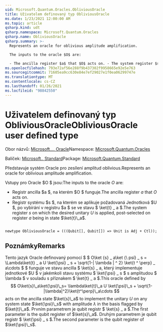 ```yaml
---
uid: Microsoft.Quantum.Oracles.ObliviousOracle
title: Uživatelem definovaný typ ObliviousOracle
ms.date: 1/23/2021 12:00:00 AM
ms.topic: article
qsharp.kind: udt
qsharp.namespace: Microsoft.Quantum.Oracles
qsharp.name: ObliviousOracle
qsharp.summary: >-
  Represents an oracle for oblivious amplitude amplification.

  The inputs to the oracle $O$ are:

  - The ancilla register $a$ that $O$ acts on. - The system register $s$ on which the desired unitary $U$ is applied, post-selected on register $a$ being in state $\ket{t}\_a$.
ms.openlocfilehash: 793e72af56e288f9b437302f9958665e92e5e763
ms.sourcegitcommit: 71605ea9cc630e84e7ef29027e1f0ea06299747e
ms.translationtype: MT
ms.contentlocale: cs-CZ
ms.lasthandoff: 01/26/2021
ms.locfileid: "98842550"
---
```

# <a name="obliviousoracle-user-defined-type"></a><span data-ttu-id="99bf7-102">Uživatelem definovaný typ ObliviousOracle</span><span class="sxs-lookup"><span data-stu-id="99bf7-102">ObliviousOracle user defined type</span></span>

<span data-ttu-id="99bf7-103">Obor názvů: [Microsoft.... Oracle](xref:Microsoft.Quantum.Oracles)</span><span class="sxs-lookup"><span data-stu-id="99bf7-103">Namespace: [Microsoft.Quantum.Oracles](xref:Microsoft.Quantum.Oracles)</span></span>

<span data-ttu-id="99bf7-104">Balíček: [Microsoft.. Standard](https://nuget.org/packages/Microsoft.Quantum.Standard)</span><span class="sxs-lookup"><span data-stu-id="99bf7-104">Package: [Microsoft.Quantum.Standard](https://nuget.org/packages/Microsoft.Quantum.Standard)</span></span>


<span data-ttu-id="99bf7-105">Představuje systém Oracle pro zesílení amplitud oblivious.</span><span class="sxs-lookup"><span data-stu-id="99bf7-105">Represents an oracle for oblivious amplitude amplification.</span></span>

<span data-ttu-id="99bf7-106">Vstupy pro Oracle $O $ jsou:</span><span class="sxs-lookup"><span data-stu-id="99bf7-106">The inputs to the oracle $O$ are:</span></span>

- <span data-ttu-id="99bf7-107">Registr ancilla $a $, na kterém $O $ funguje.</span><span class="sxs-lookup"><span data-stu-id="99bf7-107">The ancilla register $a$ that $O$ acts on.</span></span>
- <span data-ttu-id="99bf7-108">Registr systému $s $, na kterém se aplikuje požadovaná Jednotková $U $, po vybírání v registru $a $ se ve stavu $ \ket{t} \_ a $.</span><span class="sxs-lookup"><span data-stu-id="99bf7-108">The system register $s$ on which the desired unitary $U$ is applied, post-selected on register $a$ being in state $\ket{t}\_a$.</span></span>

```qsharp

newtype ObliviousOracle = (((Qubit[], Qubit[]) => Unit is Adj + Ctl));
```



## <a name="remarks"></a><span data-ttu-id="99bf7-109">Poznámky</span><span class="sxs-lookup"><span data-stu-id="99bf7-109">Remarks</span></span>

<span data-ttu-id="99bf7-110">Tento jazyk Oracle definovaný pomocí $ $ O\ket {s} \_ a\ket {\ psí} \_ s = \Lambda\ket{t} \_ a U \ket{\psi} \_ s + \sqrt{1-| \lambda | ^ 2} \ket{t ^ \perp} \_ a\cdots $ $ funguje ve stavu ancilla $ \ket{s} \_ a, který implementuje jednotkové $U $ v jakémkoli stavu systému $ \ket{\psi} \_ s $ s amplitudou $ \lambda $ v souladu s příznakem $ \ket{t} \_ a $.</span><span class="sxs-lookup"><span data-stu-id="99bf7-110">This oracle defined by $$ O\ket{s}\_a\ket{\psi}\_s= \lambda\ket{t}\_a U \ket{\psi}\_s + \sqrt{1-|\lambda|^2}\ket{t^\perp}\_a\cdots $$ acts on the ancilla state $\ket{s}\_a$ to implement the unitary $U$ on any system state $\ket{\psi}\_s$ with amplitude $\lambda$ in the basis flagged by $\ket{t}\_a$.</span></span>
<span data-ttu-id="99bf7-111">Prvním parametrem je qubit registr $ \ket{s} \_ a $.</span><span class="sxs-lookup"><span data-stu-id="99bf7-111">The first parameter is the qubit register of $\ket{s}\_a$.</span></span> <span data-ttu-id="99bf7-112">Druhým parametrem je qubit registr $ \ket{\psi} \_ s $.</span><span class="sxs-lookup"><span data-stu-id="99bf7-112">The second parameter is the qubit register of $\ket{\psi}\_s$.</span></span>